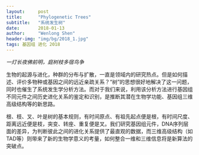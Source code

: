 ```yaml
---
layout:     post
title:      "Phylogenetic Trees"
subtitle:   "系统发生树"
date:       2018-01-13
author:     "Wenlong Shen"
header-img: "img/bg/2018_1.jpg"
tags: 基因组 进化 2018
---
```


<script type="text/javascript" src="http://cdn.mathjax.org/mathjax/latest/MathJax.js?config=default"></script>

*一灯长夜佛前明，庭树枝多宿鸟争*

生物的起源与进化，种群的分布与扩散，一直是领域内的研究热点。但是如何描述、评价多物种或基因之间的远近亲疏关系？“树”的思想很好地解决了这一问题，同时也催生了系统发生学分析方法。而对于我们来说，利用该分析方法进行基因组不同元件之间历史进化关系的鉴定和识别，是推断其潜在生物学功能、基因组三维高级结构等的新思路。

根、枝、叉、叶是树的基本规则，有时间原点、有祖先起点便是根，有时间尺度、距离远近便是枝，突变、转座、重复便是叉。我们研究基因组元件，DNA序列层面的差异，为判断彼此之间的进化关系提供了最直观的数据，而三维高级结构（如TAD等）则带来了新的生物学意义的考量，如何整合一维和三维信息将是新算法的突破点。
